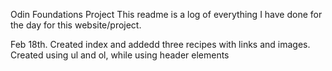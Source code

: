 Odin Foundations Project
This readme is a log of everything I have done for the day for this website/project.

Feb 18th. Created index and addedd three recipes with links and images. Created using ul and ol, while using header elements